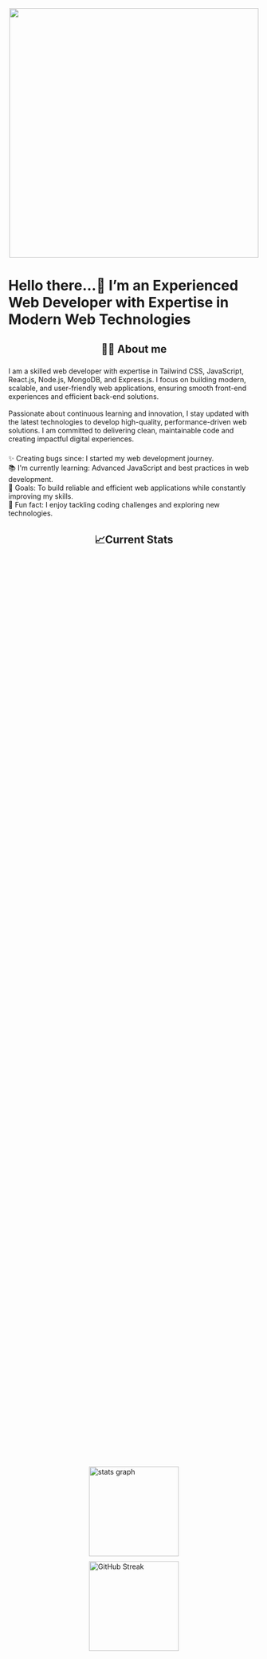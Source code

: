 <div align="center">
  <img height="500" src="https://i.ibb.co.com/vC42Gk74/Banner-Image.png"  />
</div>

###

<h1 align="left">Hello there...👋 I’m an Experienced Web Developer with Expertise in Modern Web Technologies</h1>

###

<h2 align="center">👨‍💻 About me</h2>

###

<p align="left">I am a skilled web developer with expertise in Tailwind CSS, JavaScript, React.js, Node.js, MongoDB, and Express.js. I focus on  building modern, scalable, and user-friendly web applications, ensuring smooth front-end experiences and efficient back-end solutions.<br><br>Passionate about continuous learning and innovation, I stay updated with the latest technologies to develop high-quality, performance-driven web solutions. I am committed to delivering clean, maintainable code and creating impactful digital experiences.</p>

###

<p align="left">✨ Creating bugs since: I started my web development journey.<br>📚 I'm currently learning: Advanced JavaScript and best practices in web development.<br>🎯 Goals: To build reliable and efficient web applications while constantly improving my skills.<br>🎲 Fun fact: I enjoy tackling coding challenges and exploring new technologies.</p>

###

<h2 align="center">📈Current Stats</h2>

###

<div style="display: flex; flex-direction: column; align-items: center; justify-content: center; height: 100vh; gap: 10px;">
  <img src="https://github-readme-stats.vercel.app/api?username=piash2k&hide_title=true&hide_rank=false&show_icons=true&include_all_commits=true&count_private=true&disable_animations=false&theme=dark&locale=en&hide_border=true&order=1" height="180" alt="stats graph" />
  <a href="https://git.io/streak-stats">
    <img src="https://nirzak-streak-stats.vercel.app?user=piash2k&theme=dark" height="180" alt="GitHub Streak" />
  </a>
</div>



###

<h2 align="center">💻 I code with</h2>

###

<div align="center">
  <img src="https://cdn.simpleicons.org/tailwindcss/06B6D4" height="40" alt="tailwindcss logo"  />
  <img width="12" />
  <img src="https://cdn.jsdelivr.net/gh/devicons/devicon/icons/javascript/javascript-original.svg" height="40" alt="javascript logo"  />
  <img width="12" />
  <img src="https://cdn.jsdelivr.net/gh/devicons/devicon/icons/react/react-original.svg" height="40" alt="react logo"  />
  <img width="12" />
  <img src="https://cdn.jsdelivr.net/gh/devicons/devicon/icons/nodejs/nodejs-original.svg" height="40" alt="nodejs logo"  />
  <img width="12" />
  <img src="https://cdn.jsdelivr.net/gh/devicons/devicon/icons/mongodb/mongodb-original.svg" height="40" alt="mongodb logo"  />
  <img width="12" />
  <img src="https://cdn.jsdelivr.net/gh/devicons/devicon/icons/express/express-original.svg" height="40" alt="express logo"  />
</div>

###

<h2 align="center">🤝 Connect with me</h2>

###

<div align="center">
  <a href="https://www.linkedin.com/in/piash-islam-2k/" target="_blank">
    <img src="https://raw.githubusercontent.com/maurodesouza/profile-readme-generator/master/src/assets/icons/social/linkedin/default.svg" width="52" height="40" alt="linkedin logo"  />
  </a>
  <a href="https://x.com/PiashIslam2K" target="_blank">
    <img src="https://raw.githubusercontent.com/maurodesouza/profile-readme-generator/master/src/assets/icons/social/twitter/default.svg" width="52" height="40" alt="twitter logo"  />
  </a>
  <a href="https://www.facebook.com/piash.islam.2000/" target="_blank">
    <img src="https://raw.githubusercontent.com/maurodesouza/profile-readme-generator/master/src/assets/icons/social/facebook/default.svg" width="52" height="40" alt="facebook logo"  />
  </a>
</div>

###
